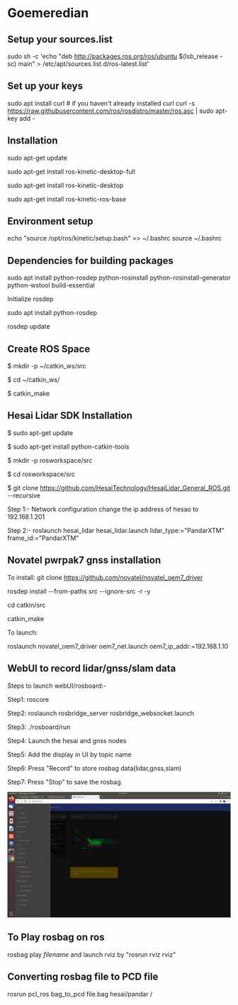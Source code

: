 # Goemeredian
Setup your sources.list
-----------------------

sudo sh -c 'echo "deb http://packages.ros.org/ros/ubuntu $(lsb_release -sc) main" > /etc/apt/sources.list.d/ros-latest.list'


Set up your keys
----------------
sudo apt install curl # if you haven't already installed curl
curl -s https://raw.githubusercontent.com/ros/rosdistro/master/ros.asc | sudo apt-key add -


Installation
------------

sudo apt-get update

sudo apt-get install ros-kinetic-desktop-full

sudo apt-get install ros-kinetic-desktop

sudo apt-get install ros-kinetic-ros-base

Environment setup
-----------------
echo "source /opt/ros/kinetic/setup.bash" >> ~/.bashrc
source ~/.bashrc


Dependencies for building packages
-----------------------------------
sudo apt install python-rosdep python-rosinstall python-rosinstall-generator python-wstool build-essential


Initialize rosdep


sudo apt install python-rosdep

rosdep update

Create ROS Space
----------------
$ mkdir -p ~/catkin_ws/src
 
$ cd ~/catkin_ws/

$ catkin_make


Hesai Lidar SDK Installation
----------------------------
$ sudo apt-get update

$ sudo apt-get install python-catkin-tools

$ mkdir -p rosworkspace/src

$ cd rosworkspace/src

$ git clone https://github.com/HesaiTechnology/HesaiLidar_General_ROS.git --recursive

Step 1:- Network configuration
 change the ip address of hesao to 192.168.1.201

Step 2:-
 roslaunch hesai_lidar hesai_lidar.launch lidar_type:="PandarXTM" frame_id:="PandarXTM"

Novatel pwrpak7 gnss installation
---------------------------------

To install:
  git clone https://github.com/novatel/novatel_oem7_driver
  
  rosdep install --from-paths src --ignore-src -r -y
  
  cd catkin/src
  
  catkin_make
  
To launch:

  roslaunch novatel_oem7_driver oem7_net.launch oem7_ip_addr:=192.168.1.10


WebUI to record lidar/gnss/slam data
---------------------------------
Steps to launch webUI/rosboard:-

Step1: roscore

Step2:  roslaunch rosbridge_server rosbridge_websocket.launch

Step3: ./rosboard/run

Step4: Launch the hesai and gnss nodes

Step5: Add the display in UI by topic name

Step6: Press "Record" to store rosbag data(lidar,gnss,slam)

Step7: Press "Stop" to save the rosbag.


![alt text](https://github.com/lehider/Geomeredian/blob/main/images/Screenshot%20from%202022-01-30%2023-53-42.png)


To Play rosbag on ros
---------------------

rosbag play *filename* and launch rviz by "rosrun rviz rviz"

Converting rosbag file to PCD file
-----------------------------------

rosrun pcl_ros bag_to_pcd file.bag hesai/pandar /

